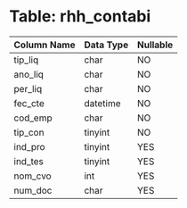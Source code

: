 # Table: rhh_contabi

| Column Name | Data Type | Nullable |
|-------------|-----------|----------|
| tip_liq | char | NO |
| ano_liq | char | NO |
| per_liq | char | NO |
| fec_cte | datetime | NO |
| cod_emp | char | NO |
| tip_con | tinyint | NO |
| ind_pro | tinyint | YES |
| ind_tes | tinyint | YES |
| nom_cvo | int | YES |
| num_doc | char | YES |
